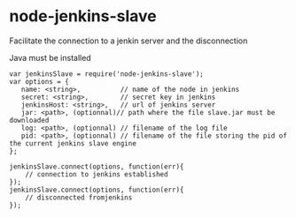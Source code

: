 # node-jenkins-slave
Facilitate the connection to a jenkin server and the disconnection

Java must be installed



    var jenkinsSlave = require('node-jenkins-slave');
    var options = {
       name: <string>,          // name of the node in jenkins 
       secret: <string>,        // secret key in jenkins
       jenkinsHost: <string>,   // url of jenkins server
       jar: <path>, (optionnal)// path where the file slave.jar must be downloaded
       log: <path>, (optionnal) // filename of the log file
       pid: <path>, (optionnal) // filename of the file storing the pid of the current jenkins slave engine
    };
    
    jenkinsSlave.connect(options, function(err){
        // connection to jenkins established
    });
    jenkinsSlave.connect(options, function(err){
        // disconnected fromjenkins
    });
